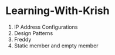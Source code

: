 # Learning-With-Krish
1. IP Address Configurations
2. Design Patterns
3. Freddy
4. Static member and empty member
